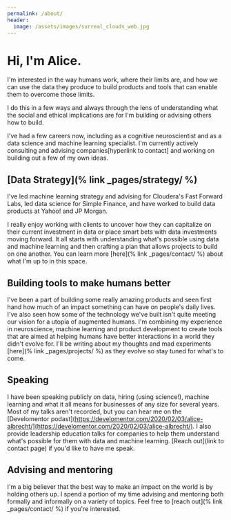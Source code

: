 ```yaml
---
permalink: /about/
header:
  image: /assets/images/surreal_clouds_web.jpg
---
```


# Hi, I'm Alice.

I'm interested in the way humans work, where their limits are, and how we can use the data they produce to build products and tools that can enable them to overcome those limits. 

I do this in a few ways and always through the lens of understanding what the social and ethical implications are for I'm building or advising others how to build.

I've had a few careers now, including as a cognitive neuroscientist and as a data science and machine learning specialist. I'm currently actively consulting and advising companies[hyperlink to contact] and working on building out a few of my own ideas. 

## [Data Strategy](% link _pages/strategy/ %)

I've led machine learning strategy and advising for Cloudera's Fast Forward Labs, led data science for Simple Finance, and have worked to build data products at Yahoo! and JP Morgan.

I really enjoy working with clients to uncover how they can capitalize on their current investment in data or place smart bets with data investments moving forward. It all starts with understanding what's possible using data and machine learning and then crafting a plan that allows projects to build on one another. You can learn more [here](% link _pages/contact/ %) about what I'm up to in this space.  

## Building tools to make humans better

I've been a part of building some really amazing products and seen first hand how much of an impact something can have on people's daily lives. I've also seen how some of the technology we've built isn't quite meeting our vision for a utopia of augmented humans. I'm combining my experience in neuroscience, machine learning and product development to create tools that are aimed at helping humans have better interactions in a world they didn't evolve for. I'll be writing about my thoughts and mad experiments [here](% link _pages/projects/ %) as they evolve so stay tuned for what's to come.

## Speaking

I have been speaking publicly on data, hiring (using science!), machine learning and what it all means for businesses of any size for several years. Most of my talks aren't recorded, but you can hear me on the [Develomentor podast](https://develomentor.com/2020/02/03/alice-albrecht/](https://develomentor.com/2020/02/03/alice-albrecht/). I also provide leadership education talks for companies to help them understand what's possible for them with data and machine learning. [Reach out](link to contact page) if you'd like to have me speak. 

## Advising and mentoring

I'm a big believer that the best way to make an impact on the world is by holding others up. I spend a portion of my time advising and mentoring both formally and informally on a variety of topics. Feel free to [reach out](% link _pages/contact/ %) if you're interested.
